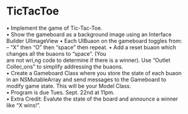 # TicTacToe

• Implement	the	game	of	Tic-Tac-Toe.	
• Show	the	gameboard	as	a	background	image	using	an	Interface	
Builder	UIImageView
• Each	UIBuaon	on	the	gameboard	toggles	from:		
– “X”	then	“O”	then	“space”	then	repeat.	
• Add	a	reset	buaon	which	changes	all	the	buaons	to	“space”.	(You	
are	not	wri,ng	code	to	determine	if	there	is	a	winner).	Use	“Outlet	
Collec,ons”	to	simplify	addressing	the	buaons.		
• Create	a	Gameboard	Class	where	you	store	the	state	of	each	buaon	
in	an	NSMutableArray	and	send	messages	to	the	Gameboard	to	
modify	game	state.	This	will	be	your	Model	Class.		
• Program	is	due	Tues.	Sept.	22nd	at	11pm.	
• Extra	Credit:	Evalute	the	state	of	the	board	and	announce	a	winner	
like	“X	wins!”.	
